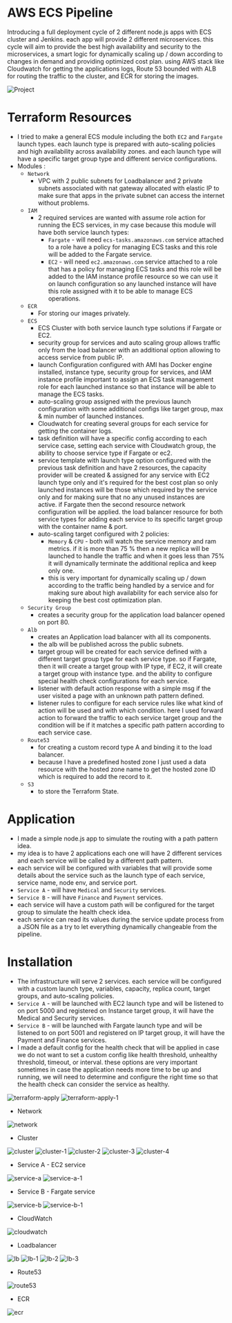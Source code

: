 # AWS ECS Pipeline
Introducing a full deployment cycle of 2 different node.js apps with ECS cluster and Jenkins. each app will provide 2 different microservices. this cycle will aim to provide the best high availability and security to the microservices, a smart logic for dynamically scaling up / down according to changes in demand and providing optimized cost plan. using AWS stack like Cloudwatch for getting the applications logs, Route 53 bounded with ALB for routing the traffic to the cluster, and ECR for storing the images.

![Project](./screenshots/project.png)

# Terraform Resources

- I tried to make a general ECS module including the both `EC2` and `Fargate` launch types. each launch type is prepared with auto-scaling policies and high availability across availability zones. and each launch type will have a specific target group type and different service configurations.
- Modules :
    - `Network` 
        - VPC with 2 public subnets for Loadbalancer and 2 private subnets associated with nat gateway allocated with elastic IP to make sure that apps in the private subnet can access the internet without problems.
    - `IAM`
        - 2 required services are wanted with assume role action for running the ECS services, in my case because this module will have both service launch types:
            - `Fargate` - will need `ecs-tasks.amazonaws.com` service attached to a role have a policy for managing ECS tasks and this role will be added to the Fargate service.
            - `EC2` - will need `ec2.amazonaws.com` service attached to a role that has a policy for managing ECS tasks and this role will be added to the IAM instance profile resource so we can use it on launch configuration so any launched instance will have this role assigned with it to be able to manage ECS operations.
    - `ECR`
        - For storing our images privately.
    - `ECS`
        - ECS Cluster with both service launch type solutions if Fargate or EC2.
        - security group for services and auto scaling group allows traffic only from the load balancer with an additional option allowing to access service from public IP.
        - launch Configuration configured with AMI has Docker engine installed, instance type, security group for services, and IAM instance profile important to assign an ECS task management role for each launched instance so that instance will be able to manage the ECS tasks.
        - auto-scaling group assigned with the previous launch configuration with some additional configs like target group, max & min number of launched instances.
        - Cloudwatch for creating several groups for each service for getting the container logs.
        - task definition will have a specific config according to each service case, setting each service with Cloudwatch group, the ability to choose service type if Fargate or ec2.
        - service template with launch type option configured with the previous task definition and have 2 resources, the capacity provider will be created & assigned for any service with EC2 launch type only and it's required for the best cost plan so only launched instances will be those which required by the service only and for making sure that no any unused instances are active. if Fargate then the second resource network configuration will be applied. the load balancer resource for both service types for adding each service to its specific target group with the container name & port.
        - auto-scaling target configured with 2 policies:
            - `Memory` & `CPU` - both will watch the service memory and ram metrics. if it is more than 75 % then a new replica will be launched to handle the traffic and when it goes less than 75% it will dynamically terminate the additional replica and keep only one.
            - this is very important for dynamically scaling up / down according to the traffic being handled by a service and for making sure about high availability for each service also for keeping the best cost optimization plan.
    - `Security Group`
        - creates a security group for the application load balancer opened on port 80.
    - `Alb`
        - creates an Application load balancer with all its components.
        - the alb will be published across the public subnets.
        - target group will be created for each service defined with a different target group type for each service type. so if Fargate, then it will create a target group with IP type, if EC2, it will create a target group with instance type. and the ability to configure special health check configurations for each service.
        - listener with default action response with a simple msg if the user visited a page with an unknown path pattern defined.
        - listener rules to configure for each service rules like what kind of action will be used and with which condition. here I used forward action to forward the traffic to each service target group and the condition will be if it matches a specific path pattern according to each service case.
    - `Route53`
        - for creating a custom record type A and binding it to the load balancer.
        - because I have a predefined hosted zone I just used a data resource with the hosted zone name to get the hosted zone ID which is required to add the record to it.
    - `S3`
        - to store the Terraform State.

# Application
- I made a simple node.js app to simulate the routing with a path pattern idea.
- my idea is to have 2 applications each one will have 2 different services and each service will be called by a different path pattern.
- each service will be configured with variables that will provide some details about the service such as the launch type of each service, service name, node env, and service port.
- `Service A` - will have `Medical` and `Security` services.
- `Service B` - will have `Finance` and `Payment` services.
- each service will have a custom path will be configured for the target group to simulate the health check idea.
- each service can read its values during the service update process from a JSON file as a try to let everything dynamically changeable from the pipeline.

# Installation
- The infrastructure will serve 2 services. each service will be configured with a custom launch type, variables, capacity, replica count, target groups, and auto-scaling policies.
- `Service A` - will be launched with EC2 launch type and will be listened to on port 5000 and registered on Instance target group, it will have the Medical and Security services.
- `Service B` - will be launched with Fargate launch type and will be listened to on port 5001 and registered on IP target group, it will have the Payment and Finance services.
- I made a default config for the health check that will be applied in case we do not want to set a custom config like health threshold, unhealthy threshold, timeout, or interval. these options are very important sometimes in case the application needs more time to be up and running, we will need to determine and configure the right time so that the health check can consider the service as healthy.

![terraform-apply](./screenshots/terraform-apply.png)
![terraform-apply-1](./screenshots/terraform-apply-1.png)

- Network

![network](./screenshots/network.png)

- Cluster

![cluster](./screenshots/cluster.png)
![cluster-1](./screenshots/cluster-1.png)
![cluster-2](./screenshots/cluster-2.png)
![cluster-3](./screenshots/cluster-3.png)
![cluster-4](./screenshots/cluster-4.png)

- Service A - EC2 service

![service-a](./screenshots/service-a.png)
![service-a-1](./screenshots/service-a-1.png)

- Service B - Fargate service

![service-b](./screenshots/service-b.png)
![service-b-1](./screenshots/service-b-1.png)

- CloudWatch

![cloudwatch](./screenshots/cloudwatch.png)

- Loadbalancer

![lb](./screenshots/lb.png)
![lb-1](./screenshots/lb-1.png)
![lb-2](./screenshots/lb-2.png)
![lb-3](./screenshots/lb-3.png)

- Route53

![route53](./screenshots/route53.png)

- ECR

![ecr](./screenshots/ecr.png)
